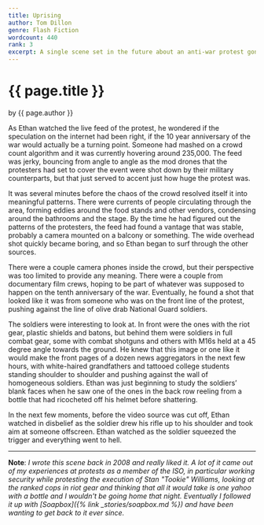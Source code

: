 ```yaml
---
title: Uprising
author: Tom Dillon
genre: Flash Fiction
wordcount: 440
rank: 3
excerpt: A single scene set in the future about an anti-war protest gone wrong.
---
```

# {{ page.title }}
by {{ page.author }}

As Ethan watched the live feed of the protest, he wondered if the speculation on the internet had been right, if the 10 year anniversary of the war would actually be a turning point. Someone had mashed on a crowd count algorithm and it was currently hovering around 235,000. The feed was jerky, bouncing from angle to angle as the mod drones that the protesters had set to cover the event were shot down by their military counterparts, but that just served to accent just how huge the protest was.

It was several minutes before the chaos of the crowd resolved itself it into meaningful patterns. There were currents of people circulating through the area, forming eddies around the food stands and other vendors, condensing around the bathrooms and the stage. By the time he had figured out the patterns of the protesters, the feed had found a vantage that was stable, probably a camera mounted on a balcony or something. The wide overhead shot quickly became boring, and so Ethan began to surf through the other sources.

There were a couple camera phones inside the crowd, but their perspective was too limited to provide any meaning. There were a couple from documentary film crews, hoping to be part of whatever was supposed to happen on the tenth anniversary of the war. Eventually, he found a shot that looked like it was from someone who was on the front line of the protest, pushing against the line of olive drab National Guard soldiers.

The soldiers were interesting to look at. In front were the ones with the riot gear, plastic shields and batons, but behind them were soldiers in full combat gear, some with combat shotguns and others with M16s held at a 45 degree angle towards the ground. He knew that this image or one like it would make the front pages of a dozen news aggregators in the next few hours, with white-haired grandfathers and tattooed college students standing shoulder to shoulder and pushing against the wall of homogeneous soldiers. Ethan was just beginning to study the soldiers’ blank faces when he saw one of the ones in the back row reeling from a bottle that had ricocheted off his helmet before shattering.

In the next few moments, before the video source was cut off, Ethan watched in disbelief as the soldier drew his rifle up to his shoulder and took aim at someone offscreen. Ethan watched as the soldier squeezed the trigger and everything went to hell.

---

**Note**: *I wrote this scene back in 2008 and really liked it. A lot of it came out of my experiences at protests as a member of the ISO, in particular working security while protesting the execution of Stan "Tookie" Williams, looking at the ranked cops in riot gear and thinking that all it would take is one yahoo with a bottle and I wouldn't be going home that night. Eventually I followed it up with [Soapbox]({% link _stories/soapbox.md %}) and have been wanting to get back to it ever since.*
